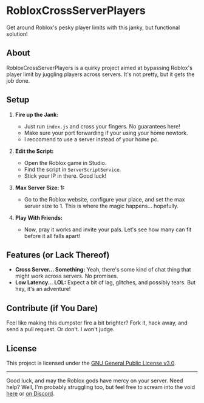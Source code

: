 # RobloxCrossServerPlayers

Get around Roblox's pesky player limits with this janky, but functional solution!

## About

RobloxCrossServerPlayers is a quirky project aimed at bypassing Roblox's player limit by juggling players across servers. It's not pretty, but it gets the job done.

## Setup

1. **Fire up the Jank:**
   - Just run `index.js` and cross your fingers. No guarantees here!
   - Make sure your port forwarding if your using your home newtork.
   - I reccomend to use a server instead of your home pc.

2. **Edit the Script:**
   - Open the Roblox game in Studio.
   - Find the script in `ServerScriptService`.
   - Stick your IP in there. Good luck!

3. **Max Server Size: 1:**
   - Go to the Roblox website, configure your place, and set the max server size to 1. This is where the magic happens... hopefully.

4. **Play With Friends:**
   - Now, pray it works and invite your pals. Let's see how many can fit before it all falls apart!

## Features (or Lack Thereof)

- **Cross Server... Something:** Yeah, there's some kind of chat thing that might work across servers. No promises.
- **Low Latency... LOL:** Expect a bit of lag, glitches, and possibly tears. But hey, it's an adventure!

## Contribute (if You Dare)

Feel like making this dumpster fire a bit brighter? Fork it, hack away, and send a pull request. Or don't. I won't judge.

## License

This project is licensed under the [GNU General Public License v3.0](LICENSE).

---

Good luck, and may the Roblox gods have mercy on your server. Need help? Well, I'm probably struggling too, but feel free to scream into the void [here](https://github.com/14356896036473658/RobloxCrossServerPlayers/issues) or [on Discord](https://discord.gg/aC7JJ6CtMP).
